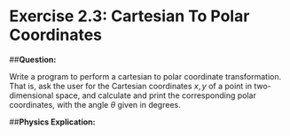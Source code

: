 # **Exercise 2.3: Cartesian To Polar Coordinates**

##**Question:**

Write a program to perform a cartesian to polar coordinate transformation. That is, ask the user for the Cartesian coordinates $x, y$ of a point in two-dimensional space, and calculate and print the corresponding polar coordinates, with the angle $\theta$ given in degrees.

##**Physics Explication:**
